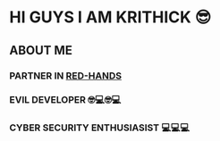 <h1>HI GUYS I AM KRITHICK 😎</h1>

<h2>ABOUT ME</h2>
<h3>PARTNER IN <a href="https://github.com/Red-Hands">RED-HANDS</a></h3>
<h3>EVIL DEVELOPER 🤓💻🤓💻</h3>
<h3>CYBER SECURITY ENTHUSIASIST 💻💻💻</h3>

<br>


